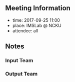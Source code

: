 ## Meeting Information

- time: 2017-09-25 11:00
- place: IMSLab @ NCKU
- attendee: all

## Notes

### Input Team

### Output Team
